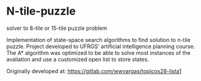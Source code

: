 # N-tile-puzzle
solver to 8-tile or 15-tile puzzle problem

Implementation of state-space search algorithms to find solution to n-tile puzzle. Project developed to UFRGS' artificial intelligence planning course.
The A* algorithm was optimized to be able to solve most instances of the avaliation and use a customized open list to store states.

Originally developed at: https://gitlab.com/wwvargas/topicos28-lista1
